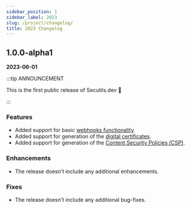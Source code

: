 ```yaml
---
sidebar_position: 1
sidebar_label: 2023
slug: /project/changelog/
title: 2023 Changelog
---
```


## 1.0.0-alpha1
**2023-06-01**

:::tip ANNOUNCEMENT

This is the first public release of Secutils.dev 🎉

:::

### Features

* Added support for basic [webhooks functionality](../../guides/webhooks).
* Added support for generation of the [digital certificates](../../guides/digital_certificates).
* Added support for generation of the [Content Security Policies (CSP)](../../guides/web_security/csp).

### Enhancements

* The release doesn't include any additional enhancements.

### Fixes

* The release doesn't include any additional bug-fixes.
